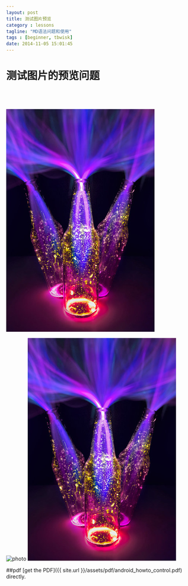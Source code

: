 ```yaml
---
layout: post
title: 测试图片预览
category : lessons
tagline: "MD语法问题和使用"
tags : [beginner, tbwisk]
date: 2014-11-05 15:01:45
---
```



# 测试图片的预览问题


 

 

## <img>

 

![Alt text](/assets/picture/1.jpg "Optional title")

![photo]({{site.url}}/assets/picture/1.jpg)
<img src="/assets/picture/1.jpg">

##pdf
[get the PDF]({{ site.url }}/assets/pdf/android_howto_control.pdf) directly.

